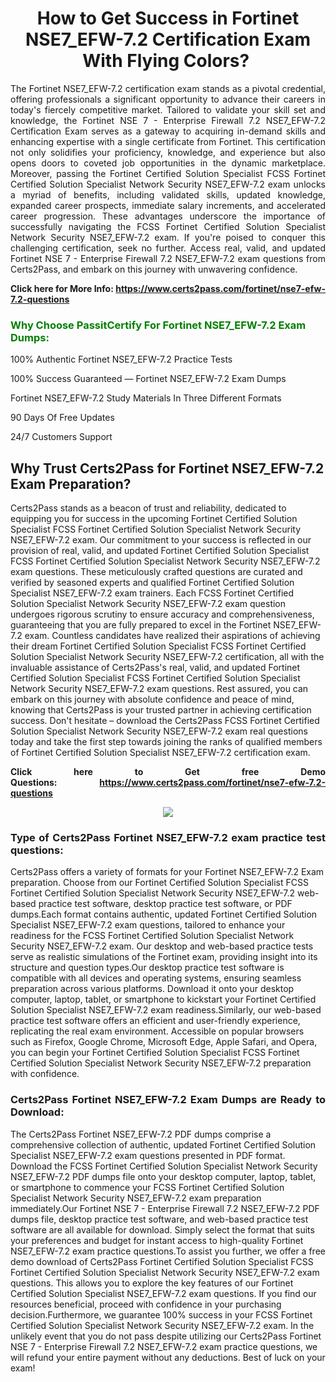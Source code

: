 <h1 style="text-align: center;"><strong>How to Get Success in Fortinet NSE7_EFW-7.2 Certification Exam With Flying Colors? </strong></h1>

<p style="text-align: justify;">The Fortinet NSE7_EFW-7.2 certification exam stands as a pivotal credential, offering professionals a significant opportunity to advance their careers in today's fiercely competitive market. Tailored to validate your skill set and knowledge, the Fortinet NSE 7 - Enterprise Firewall 7.2 NSE7_EFW-7.2 Certification Exam serves as a gateway to acquiring in-demand skills and enhancing expertise with a single certificate from Fortinet. This certification not only solidifies your proficiency, knowledge, and experience but also opens doors to coveted job opportunities in the dynamic marketplace. Moreover, passing the Fortinet Certified Solution Specialist FCSS Fortinet Certified Solution Specialist Network Security NSE7_EFW-7.2 exam unlocks a myriad of benefits, including validated skills, updated knowledge, expanded career prospects, immediate salary increments, and accelerated career progression. These advantages underscore the importance of successfully navigating the FCSS Fortinet Certified Solution Specialist Network Security NSE7_EFW-7.2 exam. If you're poised to conquer this challenging certification, seek no further. Access real, valid, and updated Fortinet NSE 7 - Enterprise Firewall 7.2 NSE7_EFW-7.2 exam questions from Certs2Pass, and embark on this journey with unwavering confidence.</p>

<p style="text-align: justify;"><strong>Click here for More Info: <a href="https://www.certs2pass.com/fortinet/nse7-efw-7.2-questions">https://www.certs2pass.com/fortinet/nse7-efw-7.2-questions</a></strong></p>

<h3><strong><span style="display:block; color:Green;">Why Choose PassitCertify For Fortinet NSE7_EFW-7.2 Exam Dumps: </span></strong></h3>

<p style="text-align: justify;">100% Authentic Fortinet NSE7_EFW-7.2 Practice Tests</p>

<p style="text-align: justify;">100% Success Guaranteed — Fortinet NSE7_EFW-7.2 Exam Dumps</p>

<p style="text-align: justify;">Fortinet NSE7_EFW-7.2 Study Materials In Three Different Formats</p>

<p style="text-align: justify;">90 Days Of Free Updates</p>

<p style="text-align: justify;">24/7 Customers Support</p>

<h2><strong>Why Trust Certs2Pass for Fortinet NSE7_EFW-7.2 Exam Preparation?</strong></h2>

<p>Certs2Pass stands as a beacon of trust and reliability, dedicated to equipping you for success in the upcoming Fortinet Certified Solution Specialist FCSS Fortinet Certified Solution Specialist Network Security NSE7_EFW-7.2 exam. Our commitment to your success is reflected in our provision of real, valid, and updated Fortinet Certified Solution Specialist FCSS Fortinet Certified Solution Specialist Network Security NSE7_EFW-7.2 exam questions. These meticulously crafted questions are curated and verified by seasoned experts and qualified Fortinet Certified Solution Specialist NSE7_EFW-7.2 exam trainers. Each FCSS Fortinet Certified Solution Specialist Network Security NSE7_EFW-7.2 exam question undergoes rigorous scrutiny to ensure accuracy and comprehensiveness, guaranteeing that you are fully prepared to excel in the Fortinet NSE7_EFW-7.2 exam. Countless candidates have realized their aspirations of achieving their dream Fortinet Certified Solution Specialist FCSS Fortinet Certified Solution Specialist Network Security NSE7_EFW-7.2 certification, all with the invaluable assistance of Certs2Pass's real, valid, and updated Fortinet Certified Solution Specialist FCSS Fortinet Certified Solution Specialist Network Security NSE7_EFW-7.2 exam questions. Rest assured, you can embark on this journey with absolute confidence and peace of mind, knowing that Certs2Pass is your trusted partner in achieving certification success. Don't hesitate – download the Certs2Pass FCSS Fortinet Certified Solution Specialist Network Security NSE7_EFW-7.2 exam real questions today and take the first step towards joining the ranks of qualified members of Fortinet Certified Solution Specialist NSE7_EFW-7.2 certification exam.</p>

<p style="text-align: justify;"><strong>Click here to Get free Demo Questions: <a href="https://www.certs2pass.com/fortinet/nse7-efw-7.2-questions">https://www.certs2pass.com/fortinet/nse7-efw-7.2-questions</a></strong></p>

<p style="text-align: center;"><img src="https://i.imgur.com/8DtcaoZ.jpg" /></p>

<h3 style="text-align: justify;"><strong>Type of Certs2Pass Fortinet NSE7_EFW-7.2 exam practice test questions:</strong></h3>

<p>Certs2Pass offers a variety of formats for your Fortinet NSE7_EFW-7.2 Exam preparation. Choose from our Fortinet Certified Solution Specialist FCSS Fortinet Certified Solution Specialist Network Security NSE7_EFW-7.2 web-based practice test software, desktop practice test software, or PDF dumps.Each format contains authentic, updated Fortinet Certified Solution Specialist NSE7_EFW-7.2 exam questions, tailored to enhance your readiness for the FCSS Fortinet Certified Solution Specialist Network Security NSE7_EFW-7.2 exam. Our desktop and web-based practice tests serve as realistic simulations of the Fortinet exam, providing insight into its structure and question types.Our desktop practice test software is compatible with all devices and operating systems, ensuring seamless preparation across various platforms. Download it onto your desktop computer, laptop, tablet, or smartphone to kickstart your Fortinet Certified Solution Specialist NSE7_EFW-7.2 exam readiness.Similarly, our web-based practice test software offers an efficient and user-friendly experience, replicating the real exam environment. Accessible on popular browsers such as Firefox, Google Chrome, Microsoft Edge, Apple Safari, and Opera, you can begin your Fortinet Certified Solution Specialist FCSS Fortinet Certified Solution Specialist Network Security NSE7_EFW-7.2 preparation with confidence.</p>

<h3 style="text-align: justify;"><strong>Certs2Pass Fortinet NSE7_EFW-7.2 Exam Dumps are Ready to Download:</strong></h3>

<p>The Certs2Pass Fortinet NSE7_EFW-7.2 PDF dumps comprise a comprehensive collection of authentic, updated Fortinet Certified Solution Specialist NSE7_EFW-7.2 exam questions presented in PDF format. Download the FCSS Fortinet Certified Solution Specialist Network Security NSE7_EFW-7.2 PDF dumps file onto your desktop computer, laptop, tablet, or smartphone to commence your FCSS Fortinet Certified Solution Specialist Network Security NSE7_EFW-7.2 exam preparation immediately.Our Fortinet NSE 7 - Enterprise Firewall 7.2 NSE7_EFW-7.2 PDF dumps file, desktop practice test software, and web-based practice test software are all available for download. Simply select the format that suits your preferences and budget for instant access to high-quality Fortinet NSE7_EFW-7.2 exam practice questions.To assist you further, we offer a free demo download of Certs2Pass Fortinet Certified Solution Specialist FCSS Fortinet Certified Solution Specialist Network Security NSE7_EFW-7.2 exam questions. This allows you to explore the key features of our Fortinet Certified Solution Specialist NSE7_EFW-7.2 exam questions. If you find our resources beneficial, proceed with confidence in your purchasing decision.Furthermore, we guarantee 100% success in your FCSS Fortinet Certified Solution Specialist Network Security NSE7_EFW-7.2 exam. In the unlikely event that you do not pass despite utilizing our Certs2Pass Fortinet NSE 7 - Enterprise Firewall 7.2 NSE7_EFW-7.2 exam practice questions, we will refund your entire payment without any deductions. Best of luck on your exam!</p>
